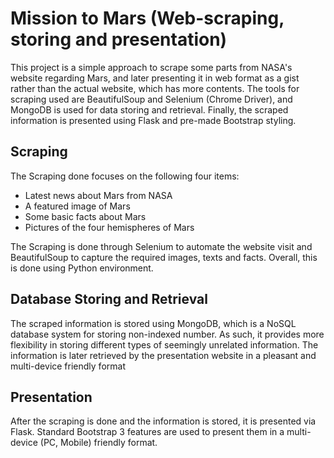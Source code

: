 # Mission to Mars (Web-scraping, storing and presentation)

This project is a simple approach to scrape some parts from NASA's website regarding Mars, and later presenting it in web format as a gist rather than the actual website, which has more contents. The tools for scraping used are BeautifulSoup and Selenium (Chrome Driver), and MongoDB is used for data storing and retrieval. Finally, the scraped information is presented using Flask and pre-made Bootstrap styling.


## Scraping

The Scraping done focuses on the following four items:

- Latest news about Mars from NASA
- A featured image of Mars
- Some basic facts about Mars
- Pictures of the four hemispheres of Mars

The Scraping is done through Selenium to automate the website visit and BeautifulSoup to capture the required images, texts and facts. Overall, this is done using Python environment.

## Database Storing and Retrieval

The scraped information is stored using MongoDB, which is a NoSQL database system for storing non-indexed number. As such, it provides more flexibility in storing different types of seemingly unrelated information.
The information is later retrieved by the presentation website in a pleasant and multi-device friendly format
## Presentation

After the scraping is done and the information is stored, it is presented via Flask. Standard Bootstrap 3 features are used to present them in a multi-device (PC, Mobile) friendly format.
